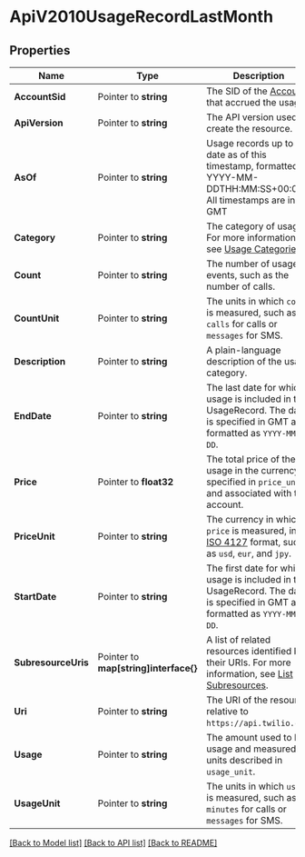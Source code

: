 # ApiV2010UsageRecordLastMonth

## Properties

Name | Type | Description | Notes
------------ | ------------- | ------------- | -------------
**AccountSid** | Pointer to **string** | The SID of the [Account](https://www.twilio.com/docs/iam/api/account) that accrued the usage. |
**ApiVersion** | Pointer to **string** | The API version used to create the resource. |
**AsOf** | Pointer to **string** | Usage records up to date as of this timestamp, formatted as YYYY-MM-DDTHH:MM:SS+00:00. All timestamps are in GMT |
**Category** | Pointer to **string** | The category of usage. For more information, see [Usage Categories](https://www.twilio.com/docs/usage/api/usage-record#usage-categories). |
**Count** | Pointer to **string** | The number of usage events, such as the number of calls. |
**CountUnit** | Pointer to **string** | The units in which `count` is measured, such as `calls` for calls or `messages` for SMS. |
**Description** | Pointer to **string** | A plain-language description of the usage category. |
**EndDate** | Pointer to **string** | The last date for which usage is included in the UsageRecord. The date is specified in GMT and formatted as `YYYY-MM-DD`. |
**Price** | Pointer to **float32** | The total price of the usage in the currency specified in `price_unit` and associated with the account. |
**PriceUnit** | Pointer to **string** | The currency in which `price` is measured, in [ISO 4127](https://www.iso.org/iso/home/standards/currency_codes.htm) format, such as `usd`, `eur`, and `jpy`. |
**StartDate** | Pointer to **string** | The first date for which usage is included in this UsageRecord. The date is specified in GMT and formatted as `YYYY-MM-DD`. |
**SubresourceUris** | Pointer to **map[string]interface{}** | A list of related resources identified by their URIs. For more information, see [List Subresources](https://www.twilio.com/docs/usage/api/usage-record#list-subresources). |
**Uri** | Pointer to **string** | The URI of the resource, relative to `https://api.twilio.com`. |
**Usage** | Pointer to **string** | The amount used to bill usage and measured in units described in `usage_unit`. |
**UsageUnit** | Pointer to **string** | The units in which `usage` is measured, such as `minutes` for calls or `messages` for SMS. |

[[Back to Model list]](../README.md#documentation-for-models) [[Back to API list]](../README.md#documentation-for-api-endpoints) [[Back to README]](../README.md)


